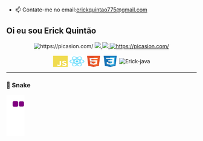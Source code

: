 
- 📫 Contate-me no email:erickquintao775@gmail.com
## Oi eu sou Erick Quintão
<div align="center">
 <a ><img src="https://i.picasion.com/pic92/e33c213b5562f8b60e873a0d8a1b2757.gif" width="125" height="125" border="0" alt="https://picasion.com/" /></a>

  <a href="https://github.com/ErickQuintao">
    <img height="120em" src="https://github-readme-stats.vercel.app/api?username=ErickQuintao&show_icons=true&theme=dark&include_all_commits=true&count_private=true"/>
    <img height="120em" src="https://github-readme-stats.vercel.app/api/top-langs/?username=ErickQuintao&layout=compact&langs_count=7&theme=dark"/>
    <img src="https://i.picasion.com/pic92/e33c213b5562f8b60e873a0d8a1b2757.gif" width="125" height="150" border="0" alt="https://picasion.com/" />
  </a>

  <div style="display: inline_block"><br>
  <img align="center" alt="Erick-Js" height="30" width="40" src="https://raw.githubusercontent.com/devicons/devicon/master/icons/javascript/javascript-plain.svg">
  <img align="center" alt="Erick-React" height="30" width="40" src="https://raw.githubusercontent.com/devicons/devicon/master/icons/react/react-original.svg">
  <img align="center" alt="Erick-HTML" height="30" width="40" src="https://raw.githubusercontent.com/devicons/devicon/master/icons/html5/html5-original.svg">
  <img align="center" alt="Erick-CSS" height="30" width="40" src="https://raw.githubusercontent.com/devicons/devicon/master/icons/css3/css3-original.svg">
  <img align="center" alt="Erick-java" height="30" width="40" src="https://cdn-icons-png.flaticon.com/512/5968/5968282.png">
</div>
</div>


---

### 🐍 Snake 
![Snake animation](https://raw.githubusercontent.com/ErickQuintao/ErickQuintao/output/github-contribution-grid-snake.gif)

